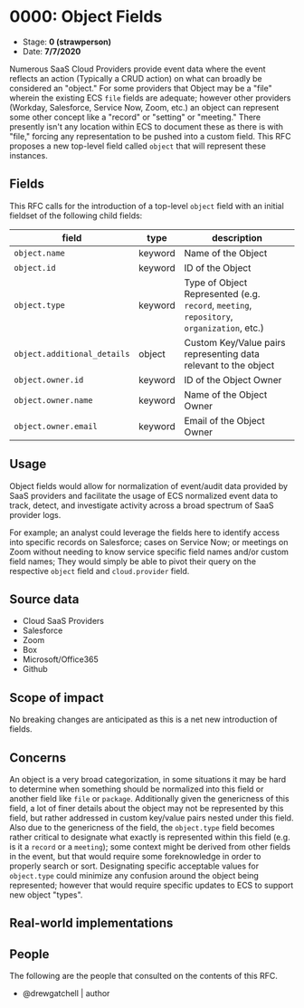 # 0000: Object Fields
<!--^ The ECS team will assign a unique, contiguous RFC number upon merging the initial stage of this RFC, taking care not to conflict with other RFCs.-->

- Stage: **0 (strawperson)** <!-- Update to reflect target stage -->
- Date: **7/7/2020** <!-- Update to reflect date of most recent stage advancement -->

<!--
Stage 0: Provide a high level summary of the premise of these changes. Briefly describe the nature, purpose, and impact of the changes. ~2-5 sentences.
-->
Numerous SaaS Cloud Providers provide event data where the event reflects an action (Typically a CRUD action) on what can broadly be considered an "object." For some providers that Object may be a "file" wherein the existing ECS `file` fields are adequate; however other providers (Workday, Salesforce, Service Now, Zoom, etc.) an object can represent some other concept like a "record" or "setting" or "meeting." There presently isn't any location within ECS to document these as there is with "file," forcing any representation to be pushed into a custom field. This RFC proposes a new top-level field called `object` that will represent these instances.

## Fields

<!--
Stage: 1: Describe at a high level how this change affects fields. Which fieldsets will be impacted? How many fields overall? Are we primarily adding fields, removing fields, or changing existing fields? The goal here is to understand the fundamental technical implications and likely extent of these changes. ~2-5 sentences.
-->
This RFC calls for the introduction of a top-level `object` field with an initial fieldset of the following child fields:

| field | type | description |
| --- | --- | --- |
| `object.name` | keyword | Name of the Object |
| `object.id` | keyword | ID of the Object |
| `object.type` | keyword | Type of Object Represented (e.g. `record`, `meeting`, `repository`, `organization`, etc.) |
| `object.additional_details` | object | Custom Key/Value pairs representing data relevant to the object |
| `object.owner.id` | keyword | ID of the Object Owner |
| `object.owner.name` | keyword | Name of the Object Owner |
| `object.owner.email` | keyword | Email of the Object Owner |


<!--
Stage 2: Include new or updated yml field definitions for all of the essential fields in this draft. While not exhaustive, the fields documented here should be comprehensive enough to deeply evaluate the technical considerations of this change. The goal here is to validate the technical details for all essential fields and to provide a basis for adding experimental field definitions to the schema. Use GitHub code blocks with yml syntax formatting.
-->

<!--
Stage 3: Add or update all remaining field definitions. The list should now be exhaustive. The goal here is to validate the technical details of all remaining fields and to provide a basis for releasing these field definitions as beta in the schema. Use GitHub code blocks with yml syntax formatting.
-->

## Usage

<!--
Stage 1: Describe at a high-level how these field changes will be used in practice. Real world examples are encouraged. The goal here is to understand how people would leverage these fields to gain insights or solve problems. ~1-3 paragraphs.
-->
Object fields would allow for normalization of event/audit data provided by SaaS providers and facilitate the usage of ECS normalized event data to track, detect, and investigate activity across a broad spectrum of SaaS provider logs.

For example; an analyst could leverage the fields here to identify access into specific records on Salesforce; cases on Service Now; or meetings on Zoom without needing to know service specific field names and/or custom field names; They would simply be able to pivot their query on the respective `object` field and `cloud.provider` field.

## Source data

<!--
Stage 1: Provide a high-level description of example sources of data. This does not yet need to be a concrete example of a source document, but instead can simply describe a potential source (e.g. nginx access log). This will ultimately be fleshed out to include literal source examples in a future stage. The goal here is to identify practical sources for these fields in the real world. ~1-3 sentences or unordered list.
-->
* Cloud SaaS Providers
 * Salesforce
 * Zoom
 * Box
 * Microsoft/Office365
 * Github

<!--
Stage 2: Included a real world example source document. Ideally this example comes from the source(s) identified in stage 1. If not, it should replace them. The goal here is to validate the utility of these field changes in the context of a real world example. Format with the source name as a ### header and the example document in a GitHub code block with json formatting.
-->

<!--
Stage 3: Add more real world example source documents so we have at least 2 total, but ideally 3. Format as described in stage 2.
-->

## Scope of impact
No breaking changes are anticipated as this is a net new introduction of fields.
<!--
Stage 2: Identifies scope of impact of changes. Are breaking changes required? Should deprecation strategies be adopted? Will significant refactoring be involved? Break the impact down into:
 * Ingestion mechanisms (e.g. beats/logstash)
 * Usage mechanisms (e.g. Kibana applications, detections)
 * ECS project (e.g. docs, tooling)
The goal here is to research and understand the impact of these changes on users in the community and development teams across Elastic. 2-5 sentences each.
-->

## Concerns

<!--
Stage 1: Identify potential concerns, implementation challenges, or complexity. Spend some time on this. Play devil's advocate. Try to identify the sort of non-obvious challenges that tend to surface later. The goal here is to surface risks early, allow everyone the time to work through them, and ultimately document resolution for posterity's sake.
-->
An object is a very broad categorization, in some situations it may be hard to determine when something should be normalized into this field or another field like `file` or `package`. Additionally given the genericness of this field, a lot of finer details about the object may not be represented by this field, but rather addressed in custom key/value pairs nested under this field. Also due to the genericness of the field, the `object.type` field becomes rather critical to designate what exactly is represented within this field (e.g. is it a `record` or a `meeting`); some context might be derived from other fields in the event, but that would require some foreknowledge in order to properly search or sort. Designating specific acceptable values for `object.type` could minimize any confusion around the object being represented; however that would require specific updates to ECS to support new object "types".

<!--
Stage 2: Document new concerns or resolutions to previously listed concerns. It's not critical that all concerns have resolutions at this point, but it would be helpful if resolutions were taking shape for the most significant concerns.
-->

<!--
Stage 3: Document resolutions for all existing concerns. Any new concerns should be documented along with their resolution. The goal here is to eliminate the risk of churn and instability by resolving outstanding concerns.
-->

<!--
Stage 4: Document any new concerns and their resolution. The goal here is to eliminate risk of churn and instability by ensuring all concerns have been addressed.
-->

## Real-world implementations

<!--
Stage 4: Identify at least one real-world, production-ready implementation that uses these updated field definitions. An example of this might be a GA feature in an Elastic application in Kibana.
-->

## People

The following are the people that consulted on the contents of this RFC.

* @drewgatchell | author

<!--
Who will be or has consulted on the contents of this RFC? Identify authorship and sponsorship, and optionally identify the nature of involvement of others. Link to GitHub aliases where possible. This list will likely change or grow stage after stage.

e.g.:

* @Yasmina | author
* @Monique | sponsor
* @EunJung | subject matter expert
* @JaneDoe | grammar, spelling, prose
* @Mariana
-->
